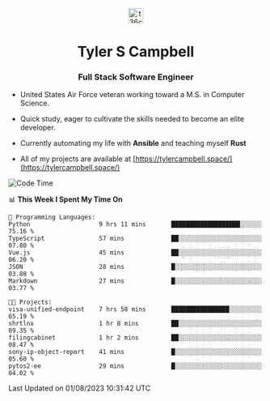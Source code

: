 <p align="center">
<a href="https://www.linkedin.com/in/t36campbell" target="blank"><img align="center" src="https://ik.imagekit.io/t36campbell/Portfolio/linkedin.png.original_m8bbGgPh6.png" alt="t36campbell" height="30" width="30" /></a>
</p>
<h1 align="center">Tyler S Campbell</h1>
<h3 align="center">Full Stack Software Engineer</h3>

* United States Air Force veteran working toward a M.S. in Computer Science.

* Quick study, eager to cultivate the skills needed to become an elite developer.

* Currently automating my life with **Ansible** and teaching myself **Rust**

* All of my projects are available at [https://tylercampbell.space/](https://tylercampbell.space/)

<!--START_SECTION:waka-->
![Code Time](http://img.shields.io/badge/Code%20Time-2%2C660%20hrs%2026%20mins-blue)

📊 **This Week I Spent My Time On** 

```text
💬 Programming Languages: 
Python                   9 hrs 11 mins       ███████████████████░░░░░░   75.16 % 
TypeScript               57 mins             ██░░░░░░░░░░░░░░░░░░░░░░░   07.80 % 
Vue.js                   45 mins             ██░░░░░░░░░░░░░░░░░░░░░░░   06.20 % 
JSON                     28 mins             █░░░░░░░░░░░░░░░░░░░░░░░░   03.88 % 
Markdown                 27 mins             █░░░░░░░░░░░░░░░░░░░░░░░░   03.77 % 

🐱‍💻 Projects: 
visa-unified-endpoint    7 hrs 58 mins       ████████████████░░░░░░░░░   65.19 % 
shrtlnx                  1 hr 8 mins         ██░░░░░░░░░░░░░░░░░░░░░░░   09.35 % 
filingcabinet            1 hr 2 mins         ██░░░░░░░░░░░░░░░░░░░░░░░   08.47 % 
sony-ip-object-report    41 mins             █░░░░░░░░░░░░░░░░░░░░░░░░   05.60 % 
pytos2-ee                29 mins             █░░░░░░░░░░░░░░░░░░░░░░░░   04.02 % 
```


 Last Updated on 01/08/2023 10:31:42 UTC
<!--END_SECTION:waka-->
